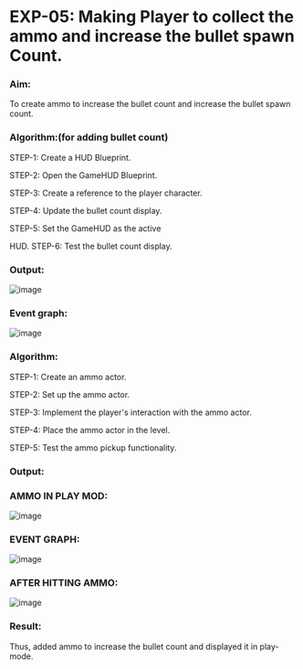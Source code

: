 
# EXP-05: Making Player to collect the ammo and increase the bullet spawn Count.
### Aim:
To create ammo to increase the bullet count and increase the bullet spawn count.
### Algorithm:(for adding bullet count)

STEP-1: Create a HUD Blueprint.

STEP-2: Open the GameHUD Blueprint.

STEP-3: Create a reference to the player character.

STEP-4: Update the bullet count display.

STEP-5: Set the GameHUD as the active

HUD. STEP-6: Test the bullet count display.

### Output:
![image](https://github.com/user-attachments/assets/eeefab87-6c3e-4bb0-a48f-e5acc86322a0)

### Event graph:
![image](https://github.com/user-attachments/assets/27133298-64b5-478b-85c8-d7187c9a980d)

### Algorithm:
STEP-1: Create an ammo actor.

STEP-2: Set up the ammo actor.

STEP-3: Implement the player's interaction with the ammo actor.

STEP-4: Place the ammo actor in the level.

STEP-5: Test the ammo pickup functionality.

### Output:

### AMMO IN PLAY MOD:
![image](https://github.com/user-attachments/assets/fcd7937f-47cb-4562-b84b-53f0d7cdaf9c)

### EVENT GRAPH:
![image](https://github.com/user-attachments/assets/4c0cdde7-b3d6-487b-b01b-3fe2328f3f44)

### AFTER HITTING AMMO:
![image](https://github.com/user-attachments/assets/4f55dbbc-2476-4965-b388-aebedca5c486)

### Result:
Thus, added ammo to increase the bullet count and displayed it in play-mode.
